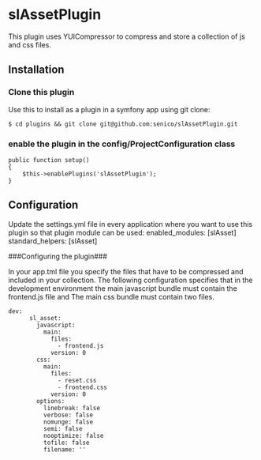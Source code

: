 # slAssetPlugin #

This plugin uses YUICompressor to compress and store a collection of js and css files.

## Installation ##

### Clone this plugin ###

Use this to install as a plugin in a symfony app using git clone:

	$ cd plugins && git clone git@github.com:senico/slAssetPlugin.git

### enable the plugin in the config/ProjectConfiguration class ###

	public function setup()
	{
		$this->enablePlugins('slAssetPlugin');
	}

## Configuration ##

Update the settings.yml file in every application where you want to use this plugin so that plugin module can be used:
	enabled_modules: [slAsset]
	standard_helpers: [slAsset]

###Configuring the plugin###

In your app.tml file you specify the files that have to be compressed and included in your collection. The following configuration specifies that in the development environment the main javascript bundle must contain the frontend.js file and The main css bundle must contain two files.

	dev:
          sl_asset:
            javascript:
              main:
                files:
                  - frontend.js
                version: 0
            css:
              main:
                files:
                  - reset.css
                  - frontend.css
                version: 0
            options:
              linebreak: false
              verbose: false
              nomunge: false
              semi: false
              nooptimize: false
              tofile: false
              filename: ''
